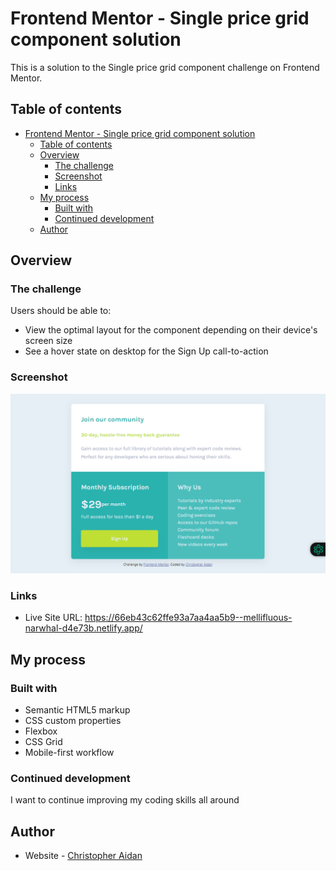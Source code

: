 # Frontend Mentor - Single price grid component solution

This is a solution to the Single price grid component challenge on Frontend Mentor. 

## Table of contents

- [Frontend Mentor - Single price grid component solution](#frontend-mentor---single-price-grid-component-solution)
  - [Table of contents](#table-of-contents)
  - [Overview](#overview)
    - [The challenge](#the-challenge)
    - [Screenshot](#screenshot)
    - [Links](#links)
  - [My process](#my-process)
    - [Built with](#built-with)
    - [Continued development](#continued-development)
  - [Author](#author)

## Overview

### The challenge

Users should be able to:

- View the optimal layout for the component depending on their device's screen size
- See a hover state on desktop for the Sign Up call-to-action

### Screenshot

![](images/Screenshot%202024-09-18%20215351.png)

### Links

- Live Site URL: https://66eb43c62ffe93a7aa4aa5b9--mellifluous-narwhal-d4e73b.netlify.app/

## My process

### Built with

- Semantic HTML5 markup
- CSS custom properties
- Flexbox
- CSS Grid
- Mobile-first workflow

### Continued development

I want to continue improving my coding skills all around

## Author

- Website - [Christopher Aidan](https://sociallinks4cris.netlify.app/)